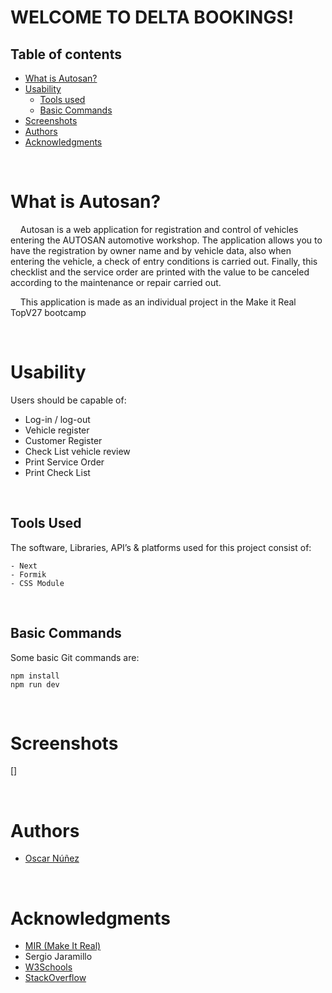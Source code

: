 # **WELCOME TO DELTA BOOKINGS!**

## **Table of contents**

- [What is Autosan?](#what-is-Autosan?)
- [Usability]("#usability)
  - [Tools used](#tools-used)
  - [Basic Commands](#basic-commands)
- [Screenshots](#screenshots)
- [Authors](#authors)
- [Acknowledgments](#acknowledgments)

<br />

# **What is Autosan?**

&nbsp;&nbsp;&nbsp;&nbsp;Autosan is a web application for registration and control of vehicles entering the AUTOSAN automotive workshop. The application allows you to have the registration by owner name and by vehicle data, also when entering the vehicle, a check of entry conditions is carried out.
Finally, this checklist and the service order are printed with the value to be canceled according to the maintenance or repair carried out.

&nbsp;&nbsp;&nbsp;&nbsp;This application is made as an individual project in the Make it Real TopV27 bootcamp

<br />

# **Usability**

Users should be capable of:

- Log-in / log-out
- Vehicle register
- Customer Register
- Check List vehicle review
- Print Service Order
- Print Check List

<br />

## **Tools Used**

The software, Libraries, API’s & platforms used for this project
consist of:

```
- Next
- Formik
- CSS Module
```

<br />

## **Basic Commands**

Some basic Git commands are:

```
npm install
npm run dev
```

<br />

# **Screenshots**

[]

<br />

# **Authors**

- [Oscar Núñez](https://github.com/Oskarnuz)


<br />

# **Acknowledgments**

- [MIR (Make It Real)](https://makeitreal.camp)
- Sergio Jaramillo
- [W3Schools](https://www.w3schools.com/)
- [StackOverflow](https://stackoverflow.com)
